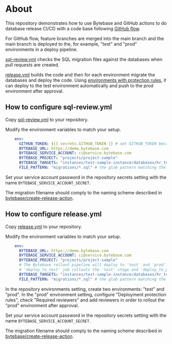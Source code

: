 # About

This repository demonstrates how to use Bytebase and GitHub actions to do database release CI/CD with a code base following [GitHub flow](https://docs.github.com/en/get-started/using-github/github-flow).

For GitHub flow, feature branches are merged into the main branch and the main branch is deployed to the, for example, "test" and "prod" environments in a deploy pipeline.

[sql-review.yml](/.github/workflows/sql-review.yml) checks the SQL migration files against the databases when pull requests are created.

[release.yml](/.github/workflows/release.yml) builds the code and then for each environment migrate the databases and deploy the code. Using [environments with protection rules](https://docs.github.com/en/actions/managing-workflow-runs-and-deployments/managing-deployments/managing-environments-for-deployment#required-reviewers), it can deploy to the test environment automatically and push to the prod environment after approval.

## How to configure sql-review.yml

Copy [sql-review.yml](/.github/workflows/sql-review.yml) to your repository.

Modify the environment variables to match your setup.

```yml
    env:
      GITHUB_TOKEN: ${{ secrets.GITHUB_TOKEN }} # set GITHUB_TOKEN because the 'Check release' step needs it to comment the pull request with check results.
      BYTEBASE_URL: https://demo.bytebase.com
      BYTEBASE_SERVICE_ACCOUNT: ci@service.bytebase.com
      BYTEBASE_PROJECT: "projects/project-sample"
      BYTEBASE_TARGETS: "instances/test-sample-instance/databases/hr_test" # the database targets to check against.
      FILE_PATTERN: "migrations/*.sql" # the glob pattern matching the migration files.
```

Set your service account password in the repository secrets setting with the name `BYTEBASE_SERVICE_ACCOUNT_SECRET`.

The migration filename should comply to the naming scheme described in [bytebase/create-release-action](https://github.com/bytebase/create-release-action/tree/main).

## How to configure release.yml

Copy [release.yml](/.github/workflows/release.yml) to your repository.

Modify the environment variables to match your setup.

```yml
    env:
      BYTEBASE_URL: https://demo.bytebase.com
      BYTEBASE_SERVICE_ACCOUNT: ci@service.bytebase.com
      BYTEBASE_PROJECT: "projects/project-sample"
      # The Bytebase rollout pipeline will deploy to 'test' and 'prod' environments.
      # 'deploy_to_test' job rollouts the 'test' stage and 'deploy_to_prod' job rollouts the 'prod' stage.
      BYTEBASE_TARGETS: "instances/test-sample-instance/databases/hr_test,instances/prod-sample-instance/databases/hr_prod"
      FILE_PATTERN: "migrations/*.sql" # the glob pattern matching the migration files.
```

In the repository environments setting, create two environments: "test" and "prod". In the "prod" environment setting, configure "Deployment protection rules", check "Required reviewers" and add reviewers in order to rollout the "prod" environment after approval.

Set your service account password in the repository secrets setting with the name `BYTEBASE_SERVICE_ACCOUNT_SECRET`.

The migration filename should comply to the naming scheme described in [bytebase/create-release-action](https://github.com/bytebase/create-release-action/tree/main).
